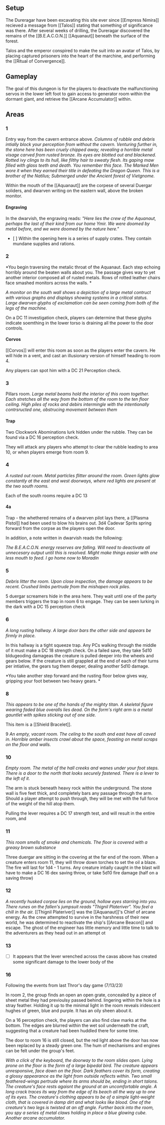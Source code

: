 ## Setup
The Dureragar have been excavating this site ever since [[Empress Nimira]] recieved a message from [[Talos]] stating that something of significance was there. After several weeks of drilling, the Dureragar discovered the remains of the [[B.E.A.C.O.N.]] [[Aquanaut]] beneath the surface of the forest. 

Talos and the emperor conspired to make the suit into an avatar of Talos, by placing captured prisoners into the heart of the marchine, and performing the [[Ritual of Convergence]].

## Gameplay
The goal of this dungeon is for the players to deactivate the malfunctioning servos in the lower left foot to gain access to generator room within the dormant giant, and retrieve the [[Arcane Accumulator]] within.

## Areas

### 1
Entry way from the cavern entrance above.
*Columns of rubble and debris intially block your perception from without the cavern. Venturing further in, the stone here has been cruely chipped away, revealing a horrible metal visage carved from rusted bronze. Its eyes are blotted out and blackened. Rotted ivy clings to its hull, like filthy hair to sweaty flesh. Its gaping maw filled with glass teeth and death. You remember this face. The Marked Men wore it when they earned their title in defeating the Dragon Queen. This is a brother of the Natilus; Submerged under the Ancient forest of Vietgnome.*

Within the mouth of the [[Aquanaut]] are the corpese of several Duergar soliders, and dwarven writing on the eastern wall, above the broken monitor.

#### Engraving
In the dwarvish, the engraving reads:
*"Here lies the crew of the Aquanaut, perhaps the last of their kind from our home Ymir. We were doomed by metal before, and we were doomed by the nature here."*
- [ ] 
Within the opening here is a series of supply crates. They contain mundane supplies and rations. 




### 2
*You begin traversing the metalic throat of the Aquanaut. Each step echoing horribly around the beaten walls about you. The passage gives way to yet another interior composed all of rusted metals. Rows of rotted leather chairs face smashed monitors across the walls. *

*A monitor on the south wall shows a depiction of a large metal contruct with various graphs and displays showing systems in a critical status. Large dwarven glyphs of exclamation can be seen coming from both of the legs of the machine.*

On a DC 11 investigation check, players can determine that these glyphs indicate soemthing in the lower torso is draining all the power to the door controls.


#### Corvos
[[Corvos]] will enter this room as soon as the players enter the cavern. He will hide in a vent, and cast an illusionary version of himself heading to room 4. 

Any players can spot him with a DC 21 Perception check.  

### 3
Pillars room.
*Large metal beams hold the interior of this room together. Each stretches all the way from the bottom of the room to the ten floor ceiling. High piles of rocks and debirs intermingle with the intentionally contrsructed one, obstrucing movement between them*

#### Trap
Two Clockwork Abominations lurk hidden under the rubble. They can be found via a DC 16 perception check.

They will attack any players who attempt to clear the rubble leading to area 10, or when players emerge from room 9.

### 4
*A rusted out room. Metal particles flitter around the room. Green lights glow constantly at the east and west doorways, where red lights are present at the two south rooms.*

Each of the south rooms require a DC 13 
#### 4a
Trap - the whethered remains of a dwarven pilot lays there, a [[Plasma Pistol]] had been used to blow his brains out. 3d4 Cadevar Sprits spring forward from the corpse as the players open the door.

In addition, a note written in dwarvish reads the following:

*The B.E.A.C.O.N. energy reserves are falling. Will need to deactivate all unnecesary output until this is resolved. Might make things easier with one less mouth to feed. I go home now to Moradin*

### 5
*Debris litter the room. Upon close inspection, the damage appears to be recent. Crushed limbs pertrude from the mishapen rock piles.*

5 duergar screamers hide in the area here. They wait until one of the party members triggers the trap in room 6 to engage. They can be seen lurking in the dark with a DC 15 perception check

### 6
*A long rusting hallway. A large door bars the other side and appears be firmly in place.*

In this hallway is a  tight squeeze trap. Any PCs walking through the middle of it must make a DC 18 strength check. On a failed save, they take 5d10 bldugeoding damageas the creature is pulled deeper into the wheels and gears below. If the creature is still grappled at the end of each of their turns per intiative, the gears tug them deeper, dealing another 5d10 damage. 

*You take another step forward and the rusting floor below gives way, gripping your foot between two heavy gears. *

### 8
*This appears to be one of the hands of the mighty titan. A skeletal figure wearing faded blue overalls lies dead. On the form's right arm is a metal gauntlet with spikes sticking out of one side.*

This item is a [[Shield Bracelet]].

9
*An empty, vacant room. The celing to the south and east have all caved in. Horrible amber insects crawl about the space, feasting on metal scraps on the floor and walls.*

### 10
*Empty room. The metal of the hall creeks and wanes under your foot steps. There is a door to the north that looks securely fastened. There is a lever to the left of it.*

The arm is stuck beneath heavy rock within the underground. The stone wall is five feet thick, and completely bars any passage through the arm. Should a player attempt to push through, they will be met with the full force of the weight of the hill atop them.

Pulling the lever requires a DC 17 strength test, and will result in the entire room, and 

### 11
*This room smells of smoke and chemicals. The floor is covered with a greasy brown substance*

Three duergar are sitting in the covering at the far end of the room. When a creature enters room 11, they will throw down torches to set the oil a blaze. The fire will last for 1d4 - 1 turns. Any creature intially caught in the blast will have to make a DC 16 dex saving throw, or take 5d10 fire damage (half on a saving throw)

### 12
*A recently husked corpse lies on the ground, hollow eyes starring into you. There runes on the fallen's jumpsuit reads "Thignil Plateriver". You feel a chill in the air.*
[[Thignil Plateriver]] was the [[Aquanaut]]'s Chief of arcane energy. As the crew attempted to survive in the harshness of their new world, he was determined to reactivate the ship's [[Arcane Beacon]] and escape. 
The ghost of the engineer has little memory and little time to talk to the adventurers as they head out in an attempt ot 

### 13
- [ ] It appears that the lever wrenched across the cavas above has created some significant damage to the lower body of the 

### 16 
Following the events from last Thror's day game (7/13/23)

In room 2, the group finds an open an open grate, concealed by a piece of sheet metal they had previoulsy passed behind. lingering within the hole is a stray feather. Holding it up to the minimal light in the room reveals iridescent hughes of green, blue and purple. It has an oily sheen about it. 

On a 16 perception check, the players can also find claw marks at the bottom. The edges are blurred within the wet soil underneath the craft, suggesting that a creature had been huddled there for some time. 

The door to room 16 is still closed, but the red light above the door has now been replaced by a steady green one. The hum of mechanisms and engines can be felt under the group's feet. 

*With a click of the keyboard, the doorway to the room slides open. Lying prone on the floor is the form of a large bipedal bird. The creature appears unresponsive, face down on the floor. Dark feathers cover its form, creating a glossy appearance as the light from outside reflects within. Two small feathered-wings pertrude where its arms should be, ending in short talons. The creature's face rests agaisnt the ground at an uncomfortable angle. A long crack traces its way from the edge of its beach all the way up to one of its eyes. 
The creature's clothing appears to be of a simple light-weight cloth, that is covered in damp dirt and what looks like blood.
One of the creature's two legs is twisted at an off angle. 
Further back into the room, you spy a series of metal claws holding in place a blue glowing cube. Another arcane accumulator.*

